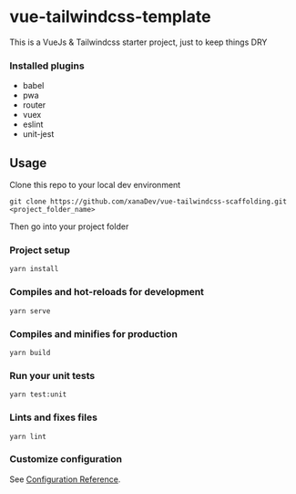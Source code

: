 # vue-tailwindcss-template

This is a VueJs & Tailwindcss starter project, just to keep things DRY

### Installed plugins

- babel
- pwa
- router
- vuex
- eslint
- unit-jest

## Usage

Clone this repo to your local dev environment

```
git clone https://github.com/xanaDev/vue-tailwindcss-scaffolding.git <project_folder_name>
```

Then go into your project folder

### Project setup

```
yarn install
```

### Compiles and hot-reloads for development

```
yarn serve
```

### Compiles and minifies for production

```
yarn build
```

### Run your unit tests

```
yarn test:unit
```

### Lints and fixes files

```
yarn lint
```

### Customize configuration

See [Configuration Reference](https://cli.vuejs.org/config/).
